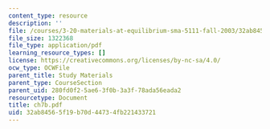 ```yaml
---
content_type: resource
description: ''
file: /courses/3-20-materials-at-equilibrium-sma-5111-fall-2003/32ab84565f19b70d44734fb221433721_ch7b.pdf
file_size: 1322368
file_type: application/pdf
learning_resource_types: []
license: https://creativecommons.org/licenses/by-nc-sa/4.0/
ocw_type: OCWFile
parent_title: Study Materials
parent_type: CourseSection
parent_uid: 280fd0f2-5ae6-3f0b-3a3f-78ada56eada2
resourcetype: Document
title: ch7b.pdf
uid: 32ab8456-5f19-b70d-4473-4fb221433721
---
```

